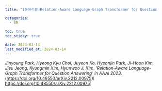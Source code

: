 ```yaml
---
title: "[논문리뷰]Relation-Aware Language-Graph Transformer for Question Answering"

categories: 
  - GR
  
toc: true
toc_sticky: true

date: 2024-03-14
last_modified_at: 2024-03-14
---
```


*Jinyoung Park, Hyeong Kyu Choi, Juyeon Ko, Hyeonjin Park, Ji-Hoon Kim, Jisu Jeong, Kyungmin Kim, Hyunwoo J. Kim*. *'Relation-Aware Language-Graph Transformer for Question Answering' in AAAI 2023*. (https://doi.org/10.48550/arXiv.2212.00975)[
https://doi.org/10.48550/arXiv.2212.00975]
